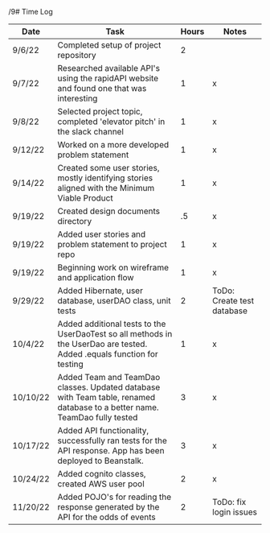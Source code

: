 /9# Time Log

| Date     | Task                                                                                                                      | Hours | Notes                      |
|----------|---------------------------------------------------------------------------------------------------------------------------|-------|----------------------------|
| 9/6/22   | Completed setup of project repository                                                                                     | 2     |                            |
| 9/7/22   | Researched available API's using the rapidAPI website and found one that was interesting                                  | 1     | x                          |
| 9/8/22   | Selected project topic, completed 'elevator pitch' in the slack channel                                                   | 1     | x                          |
| 9/12/22  | Worked on a more developed problem statement                                                                              | 1     | x                          | 
| 9/14/22  | Created some user stories, mostly identifying stories aligned with the Minimum Viable Product                             | 1     | x                          |
| 9/19/22  | Created design documents directory                                                                                        | .5    | x                          |
| 9/19/22  | Added user stories and problem statement to project repo                                                                  | 1     | x                          |
| 9/19/22  | Beginning work on wireframe and application flow                                                                          | 1     | x                          |
| 9/29/22  | Added Hibernate, user database, userDAO class, unit tests                                                                 | 2     | ToDo: Create test database |
| 10/4/22  | Added additional tests to the UserDaoTest so all methods in the UserDao are tested. Added .equals function for testing    | 1     | x                          |
| 10/10/22 | Added Team and TeamDao classes. Updated database with Team table, renamed database to a better name. TeamDao fully tested | 3     | x                          |
| 10/17/22 | Added API functionality, successfully ran tests for the API response. App has been deployed to Beanstalk.                 | 3     | x                          |
| 10/24/22 | Added cognito classes, created AWS user pool                                                                              | 2     | x                          |
| 11/20/22 | Added POJO's for reading the response generated by the API for the odds of events                                         | 2     | ToDo: fix login issues     |



